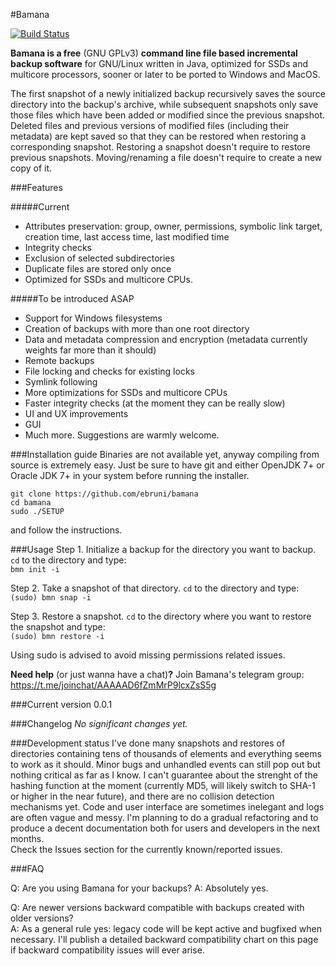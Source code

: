 #Bamana

[![Build Status](https://travis-ci.org/ebruni/bamana.svg?branch=master)](https://travis-ci.org/ebruni/bamana)

**Bamana is a free** (GNU GPLv3) **command line file based incremental backup software** for GNU/Linux written in Java, optimized for SSDs and multicore processors, sooner or later to be ported to Windows and MacOS.

The first snapshot of a newly initialized backup recursively saves the source directory into the backup's archive, while subsequent snapshots only save those files which have been added or modified since the previous snapshot. Deleted files and previous versions of modified files (including their metadata) are kept saved so that they can be restored when restoring a corresponding snapshot. Restoring a snapshot doesn't require to restore previous snapshots. Moving/renaming a file doesn't require to create a new copy of it.

###Features

#####Current
- Attributes preservation: group, owner, permissions, symbolic link target, creation time, last access time, last modified time
- Integrity checks
- Exclusion of selected subdirectories
- Duplicate files are stored only once
- Optimized for SSDs and multicore CPUs.

#####To be introduced ASAP
- Support for Windows filesystems
- Creation of backups with more than one root directory
- Data and metadata compression and encryption (metadata currently weights far more than it should)
- Remote backups
- File locking and checks for existing locks
- Symlink following
- More optimizations for SSDs and multicore CPUs
- Faster integrity checks (at the moment they can be really slow)
- UI and UX improvements
- GUI
- Much more.
Suggestions are warmly welcome.

###Installation guide
Binaries are not available yet, anyway compiling from source is extremely easy. Just be sure to have git and either OpenJDK 7+ or Oracle JDK 7+ in your system before running the installer.

```
git clone https://github.com/ebruni/bamana
cd bamana
sudo ./SETUP
```
and follow the instructions.

###Usage
Step 1. Initialize a backup for the directory you want to backup. `cd` to the directory and type:  
`bmn init -i`

Step 2. Take a snapshot of that directory. `cd` to the directory and type:  
`(sudo) bmn snap -i`  

Step 3. Restore a snapshot. `cd` to the directory where you want to restore the snapshot and type:  
`(sudo) bmn restore -i`

Using sudo is advised to avoid missing permissions related issues.

**Need help** (or just wanna have a chat)**?** Join Bamana's telegram group: https://t.me/joinchat/AAAAAD6fZmMrP9lcxZsS5g

###Current version
0.0.1

###Changelog
*No significant changes yet.*

###Development status
I've done many snapshots and restores of directories containing tens of thousands of elements and everything seems to work as it should. Minor bugs and unhandled events can still pop out but nothing critical as far as I know.
I can't guarantee about the strenght of the hashing function at the moment (currently MD5, will likely switch to SHA-1 or higher in the near future), and there are no collision detection mechanisms yet.
Code and user interface are sometimes inelegant and logs are often vague and messy. I'm planning to do a gradual refactoring and to produce a decent documentation both for users and developers in the next months.  
Check the Issues section for the currently known/reported issues.

###FAQ

Q: Are you using Bamana for your backups?
A: Absolutely yes.

Q: Are newer versions backward compatible with backups created with older versions?  
A: As a general rule yes: legacy code will be kept active and bugfixed when necessary. I'll publish a detailed backward compatibility chart on this page if backward compatibility issues will ever arise.
